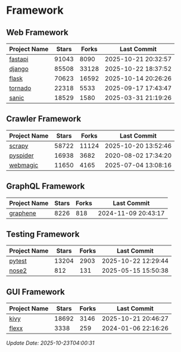 # Framework

## Web Framework
| Project Name | Stars | Forks | Last Commit |
| ------------ | ----- | ----- | ----------- |
| [fastapi](https://github.com/fastapi/fastapi) | 91043 | 8090 | 2025-10-21 20:32:57 |
| [django](https://github.com/django/django) | 85508 | 33128 | 2025-10-22 18:37:52 |
| [flask](https://github.com/pallets/flask) | 70623 | 16592 | 2025-10-14 20:26:26 |
| [tornado](https://github.com/tornadoweb/tornado) | 22318 | 5533 | 2025-09-17 17:43:47 |
| [sanic](https://github.com/sanic-org/sanic) | 18529 | 1580 | 2025-03-31 21:19:26 |

## Crawler Framework
| Project Name | Stars | Forks | Last Commit |
| ------------ | ----- | ----- | ----------- |
| [scrapy](https://github.com/scrapy/scrapy) | 58722 | 11124 | 2025-10-20 13:52:46 |
| [pyspider](https://github.com/binux/pyspider) | 16938 | 3682 | 2020-08-02 17:34:20 |
| [webmagic](https://github.com/code4craft/webmagic) | 11650 | 4165 | 2025-07-04 13:08:16 |

## GraphQL Framework
| Project Name | Stars | Forks | Last Commit |
| ------------ | ----- | ----- | ----------- |
| [graphene](https://github.com/graphql-python/graphene) | 8226 | 818 | 2024-11-09 20:43:17 |

## Testing Framework
| Project Name | Stars | Forks | Last Commit |
| ------------ | ----- | ----- | ----------- |
| [pytest](https://github.com/pytest-dev/pytest) | 13204 | 2903 | 2025-10-22 12:29:44 |
| [nose2](https://github.com/nose-devs/nose2) | 812 | 131 | 2025-05-15 15:50:38 |

## GUI Framework
| Project Name | Stars | Forks | Last Commit |
| ------------ | ----- | ----- | ----------- |
| [kivy](https://github.com/kivy/kivy) | 18692 | 3146 | 2025-10-21 20:46:27 |
| [flexx](https://github.com/flexxui/flexx) | 3338 | 259 | 2024-01-06 22:16:26 |

*Update Date: 2025-10-23T04:00:31*